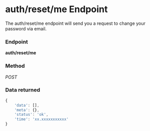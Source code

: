 # auth/reset/me Endpoint

The auth/reset/me endpoint will send you a request to change your password via email.

### Endpoint

**auth/reset/me**

### Method

_POST_

### Data returned

```js
{
    'data': [],
    'meta': {},
    'status': 'ok',
    'time': 'xx.xxxxxxxxxxx'
}
```
